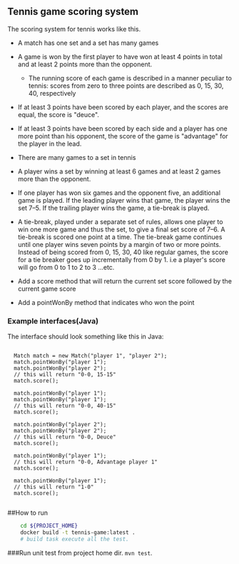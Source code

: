 
Tennis game scoring system
-------------------------------
The scoring system for tennis works like this.

* A match has one set and a set has many games

* A game is won by the first player to have won at least 4 points in total and at least 2 points more than the opponent.

  * The running score of each game is described in a manner peculiar to tennis: scores from zero to three points are described as 0, 15, 30, 40, respectively

 * If at least 3 points have been scored by each player, and the scores are equal, the score is "deuce".

 * If at least 3 points have been scored by each side and a player has one more point than his opponent, the score of the game is "advantage" for the player in the lead.

* There are many games to a set in tennis

 * A player wins a set by winning at least 6 games and at least 2 games more than the opponent.
 
 * If one player has won six games and the opponent five, an additional game is played. If the leading player wins that game, the player wins the set 7–5. If the trailing player wins the game, a tie-break is played.
 
 * A tie-break, played under a separate set of rules, allows one player to win one more game and thus the set, to give a final set score of 7–6. A tie-break is scored one point at a time. The tie-break game continues until one player wins seven points by a margin of two or more points. Instead of being scored from 0, 15, 30, 40 like regular games, the score for a tie breaker goes up incrementally from 0 by 1. i.e a player's score will go  from 0 to 1 to 2 to 3 …etc.
 
* Add a score method that will return the current set score followed by the current game score 

* Add a pointWonBy method that indicates who won the point
### Example interfaces(Java)
The interface should look something like this in Java:

```

  Match match = new Match("player 1", "player 2");
  match.pointWonBy("player 1");
  match.pointWonBy("player 2");
  // this will return "0-0, 15-15"
  match.score();

  match.pointWonBy("player 1");
  match.pointWonBy("player 1");
  // this will return "0-0, 40-15"
  match.score();
  
  match.pointWonBy("player 2");
  match.pointWonBy("player 2");
  // this will return "0-0, Deuce"
  match.score();
  
  match.pointWonBy("player 1");
  // this will return "0-0, Advantage player 1"
  match.score();
  
  match.pointWonBy("player 1");
  // this will return "1-0"
  match.score();
 
```
##How to run
```bash
    cd ${PROJECT_HOME}
    docker build -t tennis-game:latest .
    # build task execute all the test.
```

###Run unit test from project home dir. 
`mvn test`. 
